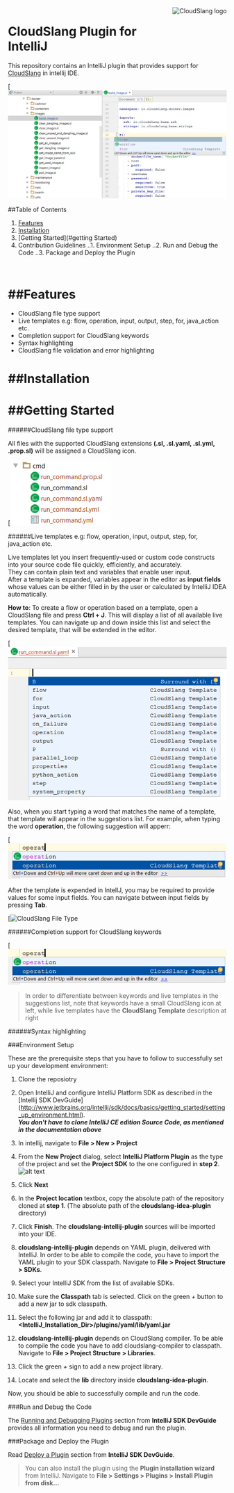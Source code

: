 <a href="http://cloudslang.io/">
    <img src="https://camo.githubusercontent.com/ece898cfb3a9cc55353e7ab5d9014cc314af0234/687474703a2f2f692e696d6775722e636f6d2f696849353630562e706e67" alt="CloudSlang logo" title="CloudSlang" align="right" height="60"/>
</a>

CloudSlang Plugin for IntelliJ  
================================
  
  
This repository contains an IntelliJ plugin that provides support for [CloudSlang](http://cloudslang.io/) in intellij IDE.  
  
[![CloudSlang Plugin demo](/resources/images/plugin-overview.png)

##Table of Contents

1. [Features](#features)  
2. [Installation](#installation)  
3. [Getting Started](#getting Started)
4. Contribution Guidelines
..1. Environment Setup 
..2. Run and Debug the Code
..3. Package and Deploy the Plugin
<br />


##Features
==========

* CloudSlang file type support
* Live templates e.g: flow, operation, input, output, step, for, java_action etc.
* Completion support for CloudSlang keywords
* Syntax highlighting
* CloudSlang file validation and error highlighting

##Installation
==============

##Getting Started
=================

######CloudSlang file type support

All files with the supported CloudSlang extensions **(.sl, .sl.yaml, .sl.yml, .prop.sl)** will be assigned a CloudSlang icon.

[![CloudSlang File Type](/resources/images/file-type.png)

######Live templates e.g: flow, operation, input, output, step, for, java_action etc.

Live templates let you insert frequently-used or custom code constructs into your source code file quickly, efficiently, and accurately.  
They can contain plain text and variables that enable user input.  
After a template is expanded, variables appear in the editor as __input fields__ whose values can be either filled in by the user or calculated by IntelliJ IDEA automatically.
  
**How to**: To create a flow or operation based on a template, open a CloudSlang file and press **Ctrl + J**. This will display a list of all available live templates. You can navigate up and down inside this list and select the desired template, that will be extended in the editor.

[![CloudSlang File Type](/resources/images/all-live-templates.png)

Also, when you start typing a word that matches the name of a template, that template will appear in the suggestions list.
For example, when typing the word **operation**, the following suggestion will apperr:

[![CloudSlang File Type](/resources/images/live-template-example.png)

After the template is expended in IntellJ, you may be required to provide values for some input fields. You can navigate between input fields by pressing __Tab__. 

[![CloudSlang File Type](/resources/images/template-input-fields.png)

######Completion support for CloudSlang keywords

[![CloudSlang File Type](/resources/images/live-template-example.png)

> In order to differentiate between keywords and live templates in the suggestions list, note that keywords have a small CloudSlang icon at left, while live templates have the **CloudSlang Template** description at right 

######Syntax highlighting

###Environment Setup

These are the prerequisite steps that you have to follow to successfully set up your development environment:  
  
1. Clone the reposiotry  
  
2. Open IntelliJ and configure IntelliJ Platform SDK as described in the [Intellij SDK DevGuide] (http://www.jetbrains.org/intellij/sdk/docs/basics/getting_started/setting_up_environment.html).  
*__You don't have to clone IntelliJ CE edition Source Code, as mentioned in the documentation above__*  
  
3. In intellij, navigate to __File > New > Project__  
  
4. From the __New Project__ dialog, select __IntelliJ Platform Plugin__ as the type of the project and set the __Project SDK__ to the one configured in __step 2__.  
![alt text](http://www.jetbrains.org/intellij/sdk/docs/basics/getting_started/img/new_project_wizard.png, "Create New Project Wizard")
  
5. Click __Next__  
  
6. In the __Project location__ textbox, copy the absolute path of the repository cloned at __step 1__. (The absolute path of the __cloudslang-idea-plugin__ directory)  
  
7. Click __Finish__. The __cloudslang-intellij-plugin__ sources will be imported into your IDE.  
  
8. __cloudslang-intellij-plugin__ depends on YAML plugin, delivered with IntelliJ. In order to be able to compile the code, you have to import the YAML plugin to your SDK classpath. Navigate to __File > Project Structure > SDKs__.  
  
9. Select your IntelliJ SDK from the list of available SDKs.  
  
10. Make sure the __Classpath__ tab is selected. Click on the green *+* button to add a new jar to sdk classpath.  
  
12. Select the following jar and add it to classpath: __<IntelliJ_Installation_Dir>/plugins/yaml/lib/yaml.jar__  
  
13. __cloudslang-intellij-plugin__ depends on CloudSlang compiler. To be able to compile the code you have to add cloudslang-compiler to classpath. Navigate to __File > Project Structure > Libraries__.  
  
14. Click the green *+* sign to add a new project library.  
  
15. Locate and select the __lib__ directory inside __cloudslang-idea-plugin__.  
  
Now, you should be able to successfully compile and run the code.
<br />


###Run and Debug the Code

The [Running and Debugging Plugins](http://www.jetbrains.org/intellij/sdk/docs/basics/getting_started/running_and_debugging_a_plugin.html) section from __IntelliJ SDK DevGuide__ provides all information you need to debug and run the plugin.
<br />


###Package and Deploy the Plugin

Read [Deploy a  Plugin](http://www.jetbrains.org/intellij/sdk/docs/basics/getting_started/deploying_plugin.html) section from __IntelliJ SDK DevGuide__.  
> You can also install the plugin using the __Plugin installation wizard__ from IntelliJ. Navigate to __File > Settings > Plugins > Install Plugin from disk...__


